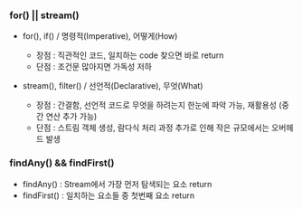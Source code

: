 ### for() || stream()
- for(), if() / 명령적(Imperative), 어떻게(How)
  - 장점 : 직관적인 코드, 일치하는 code 찾으면 바로 return
  - 단점 : 조건문 많아지면 가독성 저하

- stream(), filter() / 선언적(Declarative), 무엇(What)
  - 장점 : 간결함, 선언적 코드로 무엇을 하려는지 한눈에 파악 가능, 재활용성 (중간 연산 추가 가능)
  - 단점 : 스트림 객체 생성, 람다식 처리 과정 추가로 인해 작은 규모에서는 오버헤드 발생

### findAny() && findFirst()
- findAny() : Stream에서 가장 먼저 탐색되는 요소 return
- findFirst() : 일치하는 요소들 중 첫번째 요소 return
